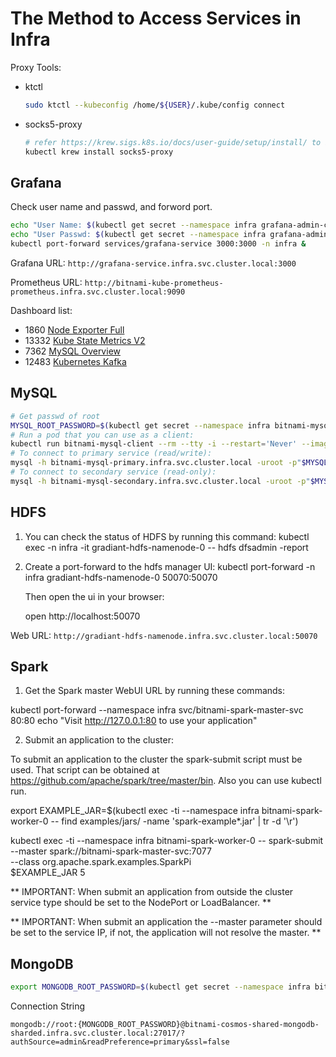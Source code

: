 
# The Method to Access Services in Infra

Proxy Tools:

* ktctl
  
  ```bash
  sudo ktctl --kubeconfig /home/${USER}/.kube/config connect
  ```

* socks5-proxy
  
  ```bash
  # refer https://krew.sigs.k8s.io/docs/user-guide/setup/install/ to install krew
  kubectl krew install socks5-proxy
  ```

## Grafana

Check user name and passwd, and forword port.

```bash
echo "User Name: $(kubectl get secret --namespace infra grafana-admin-credentials -o jsonpath="{.data.GF_SECURITY_ADMIN_USER}" | base64 -d)"
echo "User Passwd: $(kubectl get secret --namespace infra grafana-admin-credentials -o jsonpath="{.data.GF_SECURITY_ADMIN_PASSWORD}" | base64 -d)"
kubectl port-forward services/grafana-service 3000:3000 -n infra &
```

Grafana URL: `http://grafana-service.infra.svc.cluster.local:3000`

Prometheus URL: `http://bitnami-kube-prometheus-prometheus.infra.svc.cluster.local:9090`

Dashboard list:

* 1860  [Node Exporter Full](https://grafana.com/grafana/dashboards/1860-node-exporter-full/)
* 13332 [Kube State Metrics V2](https://grafana.com/grafana/dashboards/13332-kube-state-metrics-v2/)
* 7362  [MySQL Overview](https://grafana.com/grafana/dashboards/7362-mysql-overview/)
* 12483 [Kubernetes Kafka](https://grafana.com/grafana/dashboards/12483-kubernetes-kafka/)

## MySQL

```bash
# Get passwd of root
MYSQL_ROOT_PASSWORD=$(kubectl get secret --namespace infra bitnami-mysql -o jsonpath="{.data.mysql-root-password}" | base64 -d)
# Run a pod that you can use as a client:
kubectl run bitnami-mysql-client --rm --tty -i --restart='Never' --image  docker.io.registry.jingtao.fun/bitnami/mysql:8.0.30-debian-11-r15 --namespace infra --env MYSQL_ROOT_PASSWORD=$MYSQL_ROOT_PASSWORD --command -- bash
# To connect to primary service (read/write):
mysql -h bitnami-mysql-primary.infra.svc.cluster.local -uroot -p"$MYSQL_ROOT_PASSWORD"
# To connect to secondary service (read-only):
mysql -h bitnami-mysql-secondary.infra.svc.cluster.local -uroot -p"$MYSQL_ROOT_PASSWORD"
```

## HDFS

1. You can check the status of HDFS by running this command:
   kubectl exec -n infra -it gradiant-hdfs-namenode-0 -- hdfs dfsadmin -report

2. Create a port-forward to the hdfs manager UI:
   kubectl port-forward -n infra gradiant-hdfs-namenode-0 50070:50070

   Then open the ui in your browser:
   
   open http://localhost:50070

Web URL: `http://gradiant-hdfs-namenode.infra.svc.cluster.local:50070`

## Spark

1. Get the Spark master WebUI URL by running these commands:

  kubectl port-forward --namespace infra svc/bitnami-spark-master-svc 80:80
  echo "Visit http://127.0.0.1:80 to use your application"

2. Submit an application to the cluster:

  To submit an application to the cluster the spark-submit script must be used. That script can be
  obtained at https://github.com/apache/spark/tree/master/bin. Also you can use kubectl run.

  export EXAMPLE_JAR=$(kubectl exec -ti --namespace infra bitnami-spark-worker-0 -- find examples/jars/ -name 'spark-example*\.jar' | tr -d '\r')

  kubectl exec -ti --namespace infra bitnami-spark-worker-0 -- spark-submit --master spark://bitnami-spark-master-svc:7077 \
    --class org.apache.spark.examples.SparkPi \
    $EXAMPLE_JAR 5

** IMPORTANT: When submit an application from outside the cluster service type should be set to the NodePort or LoadBalancer. **

** IMPORTANT: When submit an application the --master parameter should be set to the service IP, if not, the application will not resolve the master. **


## MongoDB

```bash
export MONGODB_ROOT_PASSWORD=$(kubectl get secret --namespace infra bitnami-cosmos-shared-mongodb-sharded -o jsonpath="{.data.mongodb-root-password}" | base64 -d)
```

Connection String
```
mongodb://root:{MONGODB_ROOT_PASSWORD}@bitnami-cosmos-shared-mongodb-sharded.infra.svc.cluster.local:27017/?authSource=admin&readPreference=primary&ssl=false
```
